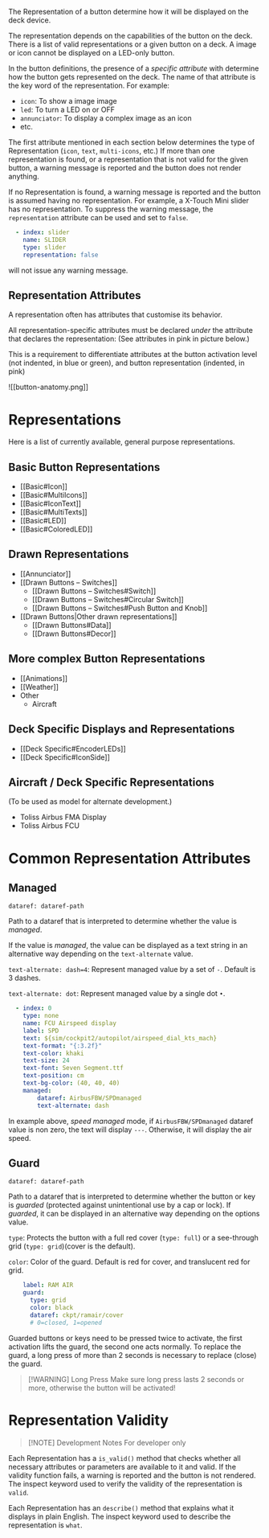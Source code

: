 The Representation of a button determine how it will be displayed on the deck device.

The representation depends on the capabilities of the button on the deck. There is a list of valid representations or a given button on a deck. A image or icon cannot be displayed on a LED-only button.

In the button definitions, the presence of a *specific attribute* with determine how the button gets represented on the deck. The name of that attribute is the key word of the representation. For example:

- `icon`: To show a image image
- `led`: To turn a LED on or OFF
- `annunciator`: To display a complex image as an icon
- etc.

The first attribute mentioned in each section below determines the type of Representation (`icon`, `text`, `multi-icons`, etc.) If more than one representation is found, or a representation that is not valid for the given button, a warning message is reported and the button does not render anything.

If no Representation is found, a warning message is reported and the button is assumed having no representation. For example, a X-Touch Mini slider has no representation. To suppress the warning message, the `representation` attribute can be used and set to `false`.

```yaml
  - index: slider
    name: SLIDER
    type: slider
    representation: false
```

will not issue any warning message.

## Representation Attributes

A representation often has attributes that customise its behavior.

All representation-specific attributes must be declared *under* the attribute that declares the representation: (See attributes in pink in picture below.)

This is a requirement to differentiate attributes at the button activation level (not indented, in blue or green), and button representation (indented, in pink)

![[button-anatomy.png]]
# Representations

Here is a list of currently available, general purpose representations.

## Basic Button Representations

- [[Basic#Icon]]
- [[Basic#MultiIcons]]
- [[Basic#IconText]]
- [[Basic#MultiTexts]]
- [[Basic#LED]]
- [[Basic#ColoredLED]]

## Drawn Representations

- [[Annunciator]]
- [[Drawn Buttons – Switches]]
	- [[Drawn Buttons – Switches#Switch]]
	- [[Drawn Buttons – Switches#Circular Switch]]
	- [[Drawn Buttons – Switches#Push Button and Knob]]
- [[Drawn Buttons|Other drawn representations]]
	- [[Drawn Buttons#Data]]
	- [[Drawn Buttons#Decor]]

## More complex Button Representations

- [[Animations]]
- [[Weather]]
- Other
	- Aircraft

## Deck Specific Displays and Representations

- [[Deck Specific#EncoderLEDs]]
- [[Deck Specific#IconSide]]

## Aircraft / Deck Specific Representations

(To be used as model for alternate development.)

- Toliss Airbus FMA Display
- Toliss Airbus FCU

# Common Representation Attributes

## Managed

`dataref: dataref-path`

Path to a dataref that is interpreted to determine whether the value is *managed*.

If the value is *managed*, the value can be displayed as a text string in an alternative way depending on the `text-alternate` value.

`text-alternate: dash=4`: Represent managed value by a set of `-`. Default is 3 dashes.

`text-alternate: dot`: Represent managed value by a single dot `•`.

```yaml hl_lines="12-14"
  - index: 0
    type: none
    name: FCU Airspeed display
    label: SPD
    text: ${sim/cockpit2/autopilot/airspeed_dial_kts_mach}
    text-format: "{:3.2f}"
    text-color: khaki
    text-size: 24
    text-font: Seven Segment.ttf
    text-position: cm
    text-bg-color: (40, 40, 40)
    managed:
        dataref: AirbusFBW/SPDmanaged
        text-alternate: dash
```

In example above, *speed managed* mode, if `AirbusFBW/SPDmanaged` dataref value is non zero, the text will display `---`. Otherwise, it will display the air speed.

## Guard

`dataref: dataref-path`

Path to a dataref that is interpreted to determine whether the button or key is *guarded* (protected against unintentional use by a cap or lock). If *guarded*, it can be displayed in an alternative way depending on the options value.

`type`: Protects the button with a full red cover (`type: full`) or a see-through grid (`type: grid`)(cover is the default).

`color`: Color of the guard. Default is red for cover, and translucent red for grid.

```yaml  hl_lines="2-5"
    label: RAM AIR
    guard:
      type: grid
      color: black
      dataref: ckpt/ramair/cover
      # 0=closed, 1=opened
```

Guarded buttons or keys need to be pressed twice to activate, the first activation lifts the guard, the second one acts normally. To replace the guard, a long press of more than 2 seconds is necessary to replace (close) the guard.

> [!WARNING] Long Press
> Make sure long press lasts 2 seconds or more, otherwise the button will be activated!

# Representation Validity

> [!NOTE] Development Notes
> For developer only

Each Representation has a `is_valid()` method that checks whether all necessary attributes or parameters are available to it and valid. If the validity function fails, a warning is reported and the button is not rendered. The inspect keyword used to verify the validity of the representation is `valid`.

Each Representation has an `describe()` method that explains what it displays in plain English. The inspect keyword used to describe the representation is `what`.
